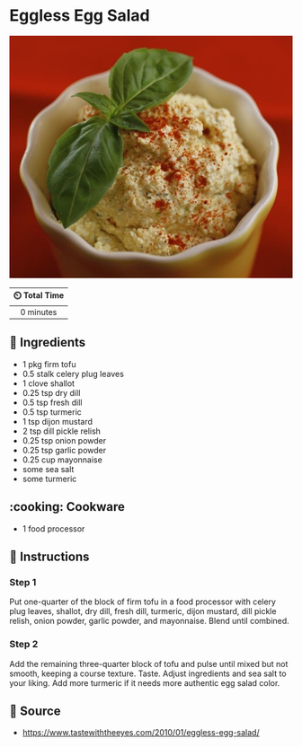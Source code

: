 # Eggless Egg Salad

![Eggless Egg Salad](../assets/images/eggless-egg-salad.jpg)

| :timer_clock: Total Time |
|:-----------------------: |
| 0 minutes |

## :salt: Ingredients

- 1 pkg firm tofu
- 0.5 stalk celery plug leaves
- 1 clove shallot
- 0.25 tsp dry dill
- 0.5 tsp fresh dill
- 0.5 tsp turmeric
- 1 tsp dijon mustard
- 2 tsp dill pickle relish
- 0.25 tsp onion powder
- 0.25 tsp garlic powder
- 0.25 cup mayonnaise
- some sea salt
- some turmeric

## :cooking: Cookware

- 1 food processor

## :pencil: Instructions

### Step 1

Put one-quarter of the block of firm tofu in a food processor with celery plug leaves, shallot, dry dill, fresh dill,
turmeric, dijon mustard, dill pickle relish, onion powder, garlic powder, and mayonnaise. Blend until combined.

### Step 2

Add the remaining three-quarter block of tofu and pulse until mixed but not smooth, keeping a course texture. Taste.
Adjust ingredients and sea salt to your liking. Add more turmeric if it needs more authentic egg salad color.

## :link: Source

- <https://www.tastewiththeeyes.com/2010/01/eggless-egg-salad/>
